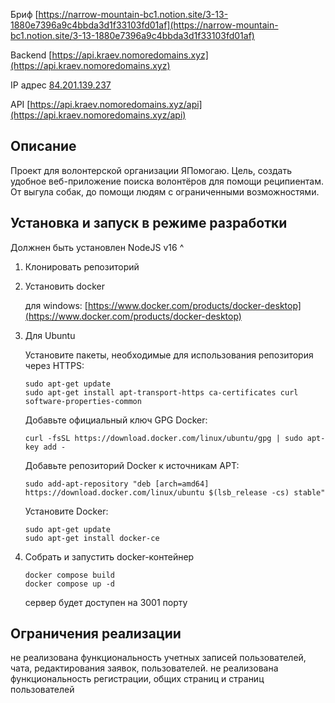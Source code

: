 
Бриф [https://narrow-mountain-bc1.notion.site/3-13-1880e7396a9c4bbda3d1f33103fd01af](https://narrow-mountain-bc1.notion.site/3-13-1880e7396a9c4bbda3d1f33103fd01af)

Backend  [https://api.kraev.nomoredomains.xyz](https://api.kraev.nomoredomains.xyz)

IP адрес [84.201.139.237](84.201.139.237)

API [https://api.kraev.nomoredomains.xyz/api](https://api.kraev.nomoredomains.xyz/api)

## Описание
Проект для волонтерской организации ЯПомогаю. Цель, создать удобное веб-приложение поиска волонтёров для помощи реципиентам. От выгула собак, до помощи людям с ограниченными возможностями.


## Установка и запуск в режиме разработки

Должнен быть установлен NodeJS v16 ^

1. Клонировать репозиторий



2. Установить docker

   для windows: [https://www.docker.com/products/docker-desktop](https://www.docker.com/products/docker-desktop)



3. Для Ubuntu

   Установите пакеты, необходимые для использования репозитория через HTTPS:
   ```shell
   sudo apt-get update
   sudo apt-get install apt-transport-https ca-certificates curl software-properties-common
   ```
   Добавьте официальный ключ GPG Docker:
   ```shell
   curl -fsSL https://download.docker.com/linux/ubuntu/gpg | sudo apt-key add -
   ```

   Добавьте репозиторий Docker к источникам APT:
   ```shell
   sudo add-apt-repository "deb [arch=amd64] https://download.docker.com/linux/ubuntu $(lsb_release -cs) stable"
   ```

   Установите Docker:
   ```shell
   sudo apt-get update
   sudo apt-get install docker-ce
   ```


4. Собрать и запустить docker-контейнер

   ```shell
   docker compose build
   docker compose up -d
   ```
   сервер будет доступен на 3001 порту


## Ограничения реализации

не реализована функциональность учетных записей пользователей, чата, редактирования заявок, пользователей.
не реализована функциональность регистрации, общих страниц и страниц пользователей
